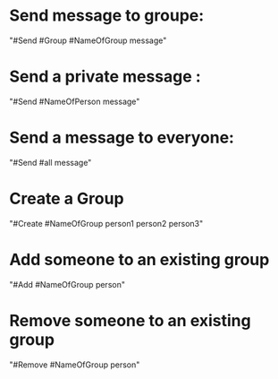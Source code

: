 # Send message to groupe:
"#Send #Group #NameOfGroup message"

# Send a private message :
"#Send #NameOfPerson message"

# Send a message to everyone:
"#Send #all message"

# Create a Group
"#Create #NameOfGroup person1 person2 person3"

# Add someone to an existing group
"#Add #NameOfGroup person"

# Remove someone to an existing group
"#Remove #NameOfGroup person"
